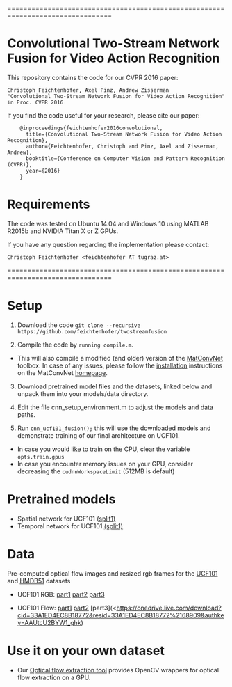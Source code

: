 ================================================================================
# Convolutional Two-Stream Network Fusion for Video Action Recognition

This repository contains the code for our CVPR 2016 paper:

    Christoph Feichtenhofer, Axel Pinz, Andrew Zisserman
    "Convolutional Two-Stream Network Fusion for Video Action Recognition"
    in Proc. CVPR 2016

If you find the code useful for your research, please cite our paper:

        @inproceedings{feichtenhofer2016convolutional,
          title={Convolutional Two-Stream Network Fusion for Video Action Recognition},
          author={Feichtenhofer, Christoph and Pinz, Axel and Zisserman, Andrew},
          booktitle={Conference on Computer Vision and Pattern Recognition (CVPR)},
          year={2016}
        }

# Requirements

The code was tested on Ubuntu 14.04 and Windows 10 using MATLAB R2015b and
 NVIDIA Titan X or Z GPUs. 

If you have any question regarding the implementation please contact:

    Christoph Feichtenhofer <feichtenhofer AT tugraz.at>

================================================================================

# Setup

1. Download the code ```git clone --recursive https://github.com/feichtenhofer/twostreamfusion```

2. Compile the code by ```running compile.m```.
- This will also compile a modified (and older) version of the 
[MatConvNet](http://www.vlfeat.org/matconvnet) toolbox. In case of any issues, 
please follow the [installation](http://www.vlfeat.org/matconvnet/install/) instructions on the
 MatConvNet [homepage](http://www.vlfeat.org/matconvnet).

3. Download pretrained model files and the datasets, linked below and unpack them into your models/data directory.

4. Edit the file cnn_setup_environment.m to adjust the models and data paths.

5. Run
``` cnn_ucf101_fusion(); ``` this will use the downloaded models and demonstrate training of our final architecture on UCF101. 
- In case you would like to train on the CPU, clear the variable ```opts.train.gpus```
- In case you encounter memory issues on your GPU, consider decreasing the ```cudnnWorkspaceLimit``` (512MB is default)

# Pretrained models
- Spatial network for UCF101 [(split1)](https://onedrive.live.com/download?cid=33A1ED4EC8B18772&resid=33A1ED4EC8B18772%212599&authkey=AG3_r8emQp4u48Q)
- Temporal network for UCF101 [(split1)](https://onedrive.live.com/download?cid=33A1ED4EC8B18772&resid=33A1ED4EC8B18772%212598&authkey=ANlPdgrnlvlllwo)

# Data
Pre-computed optical flow images and resized rgb frames for the [UCF101](http://crcv.ucf.edu/data/UCF101.php) and [HMDB51](http://serre-lab.clps.brown.edu/resource/hmdb-a-large-human-motion-database/) datasets
- UCF101 RGB: [part1](https://onedrive.live.com/download?cid=33A1ED4EC8B18772&resid=33A1ED4EC8B18772%2169239&authkey=AMud4iWYdgCtywU)
[part2](https://onedrive.live.com/download?cid=33A1ED4EC8B18772&resid=33A1ED4EC8B18772%2169240&authkey=AMR24blcdEGU-04)
[part3](https://onedrive.live.com/download?cid=33A1ED4EC8B18772&resid=33A1ED4EC8B18772%2169241&authkey=ABn_L-e7T_KVtr8)

- UCF101 Flow: [part1](https://onedrive.live.com/download?cid=33A1ED4EC8B18772&resid=33A1ED4EC8B18772%2169013&authkey=AElrxCihZbbDtxs)
[part2](https://onedrive.live.com/download?cid=33A1ED4EC8B18772&resid=33A1ED4EC8B18772%2169236&authkey=AGtu4tECnWiDwiE)
[part3](<https://onedrive.live.com/download?cid=33A1ED4EC8B18772&resid=33A1ED4EC8B18772%2168909&authkey=AAUtcU2BYW1_ghk)

# Use it on your own dataset
- Our [Optical flow extraction tool](https://github.com/feichtenhofer/gpu_flow) provides OpenCV wrappers for optical flow extraction on a GPU.

